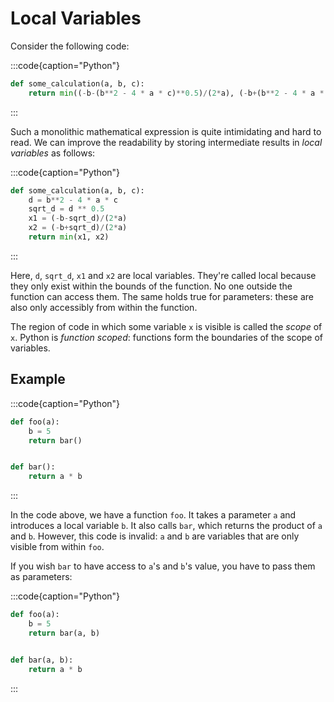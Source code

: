 # Local Variables

Consider the following code:

:::code{caption="Python"}

```python
def some_calculation(a, b, c):
    return min((-b-(b**2 - 4 * a * c)**0.5)/(2*a), (-b+(b**2 - 4 * a * c)**0.5)/(2*a))
```

:::

Such a monolithic mathematical expression is quite intimidating and hard to read.
We can improve the readability by storing intermediate results in *local variables* as follows:

:::code{caption="Python"}

```python
def some_calculation(a, b, c):
    d = b**2 - 4 * a * c
    sqrt_d = d ** 0.5
    x1 = (-b-sqrt_d)/(2*a)
    x2 = (-b+sqrt_d)/(2*a)
    return min(x1, x2)
```

:::

Here, `d`, `sqrt_d`, `x1` and `x2` are local variables.
They're called local because they only exist within the bounds of the function.
No one outside the function can access them.
The same holds true for parameters: these are also only accessibly from within the function.

The region of code in which some variable `x` is visible is called the *scope* of `x`.
Python is *function scoped*: functions form the boundaries of the scope of variables.

## Example

:::code{caption="Python"}

```python
def foo(a):
    b = 5
    return bar()


def bar():
    return a * b
```

:::

In the code above, we have a function `foo`.
It takes a parameter `a` and introduces a local variable `b`.
It also calls `bar`, which returns the product of `a` and `b`.
However, this code is invalid: `a` and `b` are variables that are only visible from within `foo`.

If you wish `bar` to have access to `a`'s and `b`'s value, you have to pass them as parameters:

:::code{caption="Python"}

```python
def foo(a):
    b = 5
    return bar(a, b)


def bar(a, b):
    return a * b
```

:::

